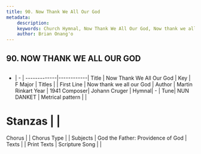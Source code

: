 ```yaml
---
title: 90. Now Thank We All Our God
metadata:
    description: 
    keywords: Church Hymnal, Now Thank We All Our God, Now thank we all our God, 
    author: Brian Onang'o
---
```



## 90. NOW THANK WE ALL OUR GOD

```txt

```

- |   -  |
-------------|------------|
Title | Now Thank We All Our God |
Key | F Major |
Titles |  |
First Line | Now thank we all our God |
Author | Martin Rinkart
Year | 1941
Composer| Johann Cruger |
Hymnal|  - |
Tune| NUN DANKET |
Metrical pattern | |
# Stanzas |  |
Chorus |  |
Chorus Type |  |
Subjects | God the Father: Providence of God |
Texts |  |
Print Texts | 
Scripture Song |  |
  

